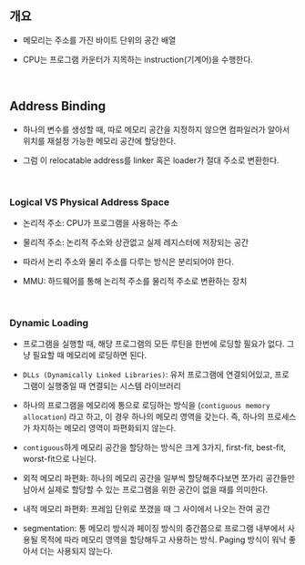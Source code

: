 ## 개요

- 메모리는 주소를 가진 바이트 단위의 공간 배열

- CPU는 프로그램 카운터가 지목하는 instruction(기계어)을 수행한다.

<br/>

## Address Binding

- 하나의 변수를 생성할 때, 따로 메모리 공간을 지정하지 않으면 컴파일러가 알아서 위치를 재설정 가능한 메모리 공간에 할당한다.

- 그럼 이 relocatable address를 linker 혹은 loader가 절대 주소로 변환한다. 

<br/>

### Logical VS Physical Address Space

- 논리적 주소: CPU가 프로그램을 사용하는 주소

- 물리적 주소: 논리적 주소와 상관없고 실제 레지스터에 저장되는 공간

- 따라서 논리 주소와 물리 주소를 다루는 방식은 분리되어야 한다.

- MMU: 하드웨어를 통해 논리적 주소를 물리적 주소로 변환하는 장치

<br/>

### Dynamic Loading

- 프로그램을 실행할 때, 해당 프로그램의 모든 루틴을 한번에 로딩할 필요가 없다. 그냥 필요할 때 메모리에 로딩하면 된다.

- `DLLs (Dynamically Linked Libraries)`: 유저 프로그램에 연결되어있고, 프로그램이 실행중일 때 연결되는 시스템 라이브러리

- 하나의 프로그램을 메모리에 통으로 로딩하는 방식을 (`contiguous memory allocation`) 라고 하고, 이 경우 하나의 메모리 영역을 갖는다. 즉, 하나의 프로세스가 차지하는 메모리 영역이 파편화되지 않는다.

- `contiguous`하게 메모리 공간을 할당하는 방식은 크게 3가지, first-fit, best-fit, worst-fit으로 나뉜다. 

- 외적 메모리 파편화: 하나의 메모리 공간을 일부씩 할당해주다보면 쪼가리 공간들만 남아서 실제로 할당할 수 있는 프로그램을 위한 공간이 없을 때를 의미한다. 

- 내적 메모리 파편화: 프레임 단위로 쪼갰을 때 그 사이에서 나오는 잔여 공간

- segmentation: 통 메모리 방식과 페이징 방식의 중간쯤으로 프로그램 내부에서 사용될 목적에 따라 메모리 영역을 할당해두고 사용하는 방식. Paging 방식이 워낙 좋아서 더는 사용되지 않는다.

<br/>

<br/>

